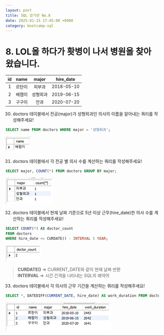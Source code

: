 ```yaml
---
layout: post
title: SQL 걷기반 No.8
date: 2025-01-15 17:45:00 +0900
category: bootcamp-sql
---
```


# 8. LOL을 하다가 홧병이 나서 병원을 찾아왔습니다.

| id | name | major | hire_date |
|:--:|:----:|:-----:|:---------:|
| 1  | 르탄이 | 피부과   | 2018-05-10 |
| 2  | 배캠이 | 성형외과 | 2019-06-15 |
| 3  | 구구이 | 안과     | 2020-07-20 |

30. doctors 테이블에서 전공(major)가 성형외과인 의사의 이름을 알아내는 쿼리를 작성해주세요!
```sql
SELECT name FROM doctors WHERE major = '성형외과';
```
![walk8-30](/public/img/walk8-30.png)

31. doctors 테이블에서 각 전공 별 의사 수를 계산하는 쿼리를 작성해주세요!
```sql
SELECT major, COUNT(*) FROM doctors GROUP BY major;
```
![walk8-31](/public/img/walk8-31.png)

32. doctors 테이블에서 현재 날짜 기준으로 5년 이상 근무(hire_date)한 의사 수를 계산하는 쿼리를 작성해주세요!
```sql
SELECT COUNT(*) AS doctor_count  
FROM doctors  
WHERE hire_date <= CURDATE() - INTERVAL 5 YEAR;
```
![walk8-32](/public/img/walk8-32.png)
> **CURDATE()** => CURRENT_DATE와 같이 현재 날짜 반환  
**INTERVAL** => 시간 간격을 나타내는 SQL의 예약어

33. doctors 테이블에서 각 의사의 근무 기간을 계산하는 쿼리를 작성해주세요!
```sql
SELECT *, DATEDIFF(CURRENT_DATE, hire_date) AS work_duration FROM doctors; 
```
![walk8-33](/public/img/walk8-33.png)
